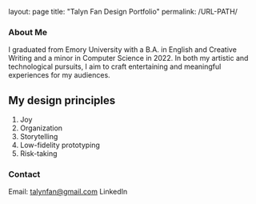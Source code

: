 layout: page
title: "Talyn Fan Design Portfolio"
permalink: /URL-PATH/

### About Me
I graduated from Emory University with a B.A. in English and Creative Writing and a minor in Computer Science in 2022. In both my artistic and technological pursuits, I aim to craft entertaining and meaningful experiences for my audiences.

## My design principles
1.	Joy
2.	Organization
3.	Storytelling
4.	Low-fidelity prototyping
5.	Risk-taking

### Contact
Email: talynfan@gmail.com
LinkedIn

